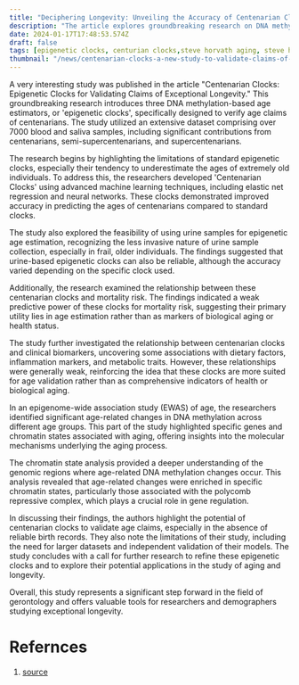 ```yaml
---
title: "Deciphering Longevity: Unveiling the Accuracy of Centenarian Clocks in Age Estimation"
description: "The article explores groundbreaking research on DNA methylation-based Centenarian Clocks, offering improved age estimation for centenarians and insights into the molecular mechanisms of aging. The study delves into the limitations of standard epigenetic clocks, the potential of urine samples in age estimation, and the intricate relationship between these clocks, mortality risk, and clinical biomarkers."
date: 2024-01-17T17:48:53.574Z
draft: false
tags: [epigenetic clocks, centurian clocks,steve horvath aging, steve horvath biological clock, steve horvath clock ]
thumbnail: "/news/centenarian-clocks-a-new-study-to-validate-claims-of-exceptional-longevity/thumb.webp"
---
```


A very interesting study was published in the article "Centenarian Clocks: Epigenetic Clocks for Validating Claims of Exceptional Longevity." This groundbreaking research introduces three DNA methylation-based age estimators, or 'epigenetic clocks', specifically designed to verify age claims of centenarians. The study utilized an extensive dataset comprising over 7000 blood and saliva samples, including significant contributions from centenarians, semi-supercentenarians, and supercentenarians.

The research begins by highlighting the limitations of standard epigenetic clocks, especially their tendency to underestimate the ages of extremely old individuals. To address this, the researchers developed 'Centenarian Clocks' using advanced machine learning techniques, including elastic net regression and neural networks. These clocks demonstrated improved accuracy in predicting the ages of centenarians compared to standard clocks.

The study also explored the feasibility of using urine samples for epigenetic age estimation, recognizing the less invasive nature of urine sample collection, especially in frail, older individuals. The findings suggested that urine-based epigenetic clocks can also be reliable, although the accuracy varied depending on the specific clock used.

Additionally, the research examined the relationship between these centenarian clocks and mortality risk. The findings indicated a weak predictive power of these clocks for mortality risk, suggesting their primary utility lies in age estimation rather than as markers of biological aging or health status.

The study further investigated the relationship between centenarian clocks and clinical biomarkers, uncovering some associations with dietary factors, inflammation markers, and metabolic traits. However, these relationships were generally weak, reinforcing the idea that these clocks are more suited for age validation rather than as comprehensive indicators of health or biological aging.

In an epigenome-wide association study (EWAS) of age, the researchers identified significant age-related changes in DNA methylation across different age groups. This part of the study highlighted specific genes and chromatin states associated with aging, offering insights into the molecular mechanisms underlying the aging process.

The chromatin state analysis provided a deeper understanding of the genomic regions where age-related DNA methylation changes occur. This analysis revealed that age-related changes were enriched in specific chromatin states, particularly those associated with the polycomb repressive complex, which plays a crucial role in gene regulation.

In discussing their findings, the authors highlight the potential of centenarian clocks to validate age claims, especially in the absence of reliable birth records. They also note the limitations of their study, including the need for larger datasets and independent validation of their models. The study concludes with a call for further research to refine these epigenetic clocks and to explore their potential applications in the study of aging and longevity.

Overall, this study represents a significant step forward in the field of gerontology and offers valuable tools for researchers and demographers studying exceptional longevity.

# Refernces

1. [source](https://link.springer.com/article/10.1007/s11357-023-00731-7)